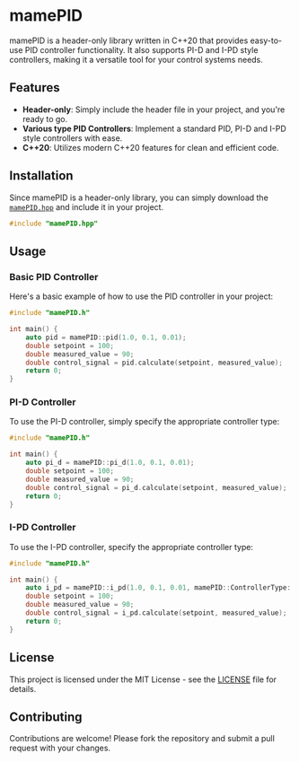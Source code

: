 # mamePID

mamePID is a header-only library written in C++20 that provides easy-to-use PID controller functionality.
It also supports PI-D and I-PD style controllers, making it a versatile tool for your control systems needs.

## Features

- **Header-only**: Simply include the header file in your project, and you're ready to go.
- **Various type PID Controllers**: Implement a standard PID, PI-D and I-PD style controllers with ease.
- **C++20**: Utilizes modern C++20 features for clean and efficient code.

## Installation

Since mamePID is a header-only library, you can simply download the [`mamePID.hpp`](./src/mamePID.hpp) and include it in your project.

```cpp
#include "mamePID.hpp"
```

## Usage

### Basic PID Controller

Here's a basic example of how to use the PID controller in your project:

```cpp
#include "mamePID.h"

int main() {
    auto pid = mamePID::pid(1.0, 0.1, 0.01);
    double setpoint = 100;
    double measured_value = 90;
    double control_signal = pid.calculate(setpoint, measured_value);
    return 0;
}
```

### PI-D Controller

To use the PI-D controller, simply specify the appropriate controller type:

```cpp
#include "mamePID.h"

int main() {
    auto pi_d = mamePID::pi_d(1.0, 0.1, 0.01);
    double setpoint = 100;
    double measured_value = 90;
    double control_signal = pi_d.calculate(setpoint, measured_value);
    return 0;
}
```

### I-PD Controller

To use the I-PD controller, specify the appropriate controller type:

```cpp
#include "mamePID.h"

int main() {
    auto i_pd = mamePID::i_pd(1.0, 0.1, 0.01, mamePID::ControllerType::I_PD);
    double setpoint = 100;
    double measured_value = 90;
    double control_signal = i_pd.calculate(setpoint, measured_value);
    return 0;
}
```
## License

This project is licensed under the MIT License - see the [LICENSE](./LICENSE) file for details.

## Contributing

Contributions are welcome! Please fork the repository and submit a pull request with your changes.